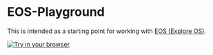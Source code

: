 # EOS-Playground

This is intended as a starting point for working with [EOS (Explore OS)](https://github.com/explore-os).

[![Try in your browser](https://github.com/codespaces/badge.svg)](https://github.com/codespaces/new?hide_repo_select=true&ref=main&repo=1078020597)
